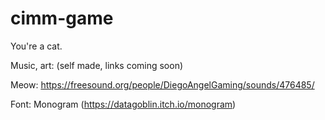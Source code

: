 # cimm-game

 You're a cat.



Music, art: (self made, links coming soon)

Meow: https://freesound.org/people/DiegoAngelGaming/sounds/476485/

Font: Monogram (https://datagoblin.itch.io/monogram)
